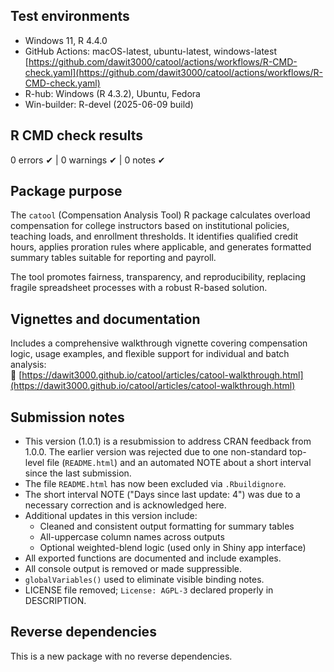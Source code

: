 ## Test environments

* Windows 11, R 4.4.0  
* GitHub Actions: macOS-latest, ubuntu-latest, windows-latest  
  [https://github.com/dawit3000/catool/actions/workflows/R-CMD-check.yaml](https://github.com/dawit3000/catool/actions/workflows/R-CMD-check.yaml)  
* R-hub: Windows (R 4.3.2), Ubuntu, Fedora  
* Win-builder: R-devel (2025-06-09 build)

## R CMD check results

0 errors ✔ | 0 warnings ✔ | 0 notes ✔

## Package purpose

The `catool` (Compensation Analysis Tool) R package calculates overload compensation for college instructors based on institutional policies, teaching loads, and enrollment thresholds. It identifies qualified credit hours, applies proration rules where applicable, and generates formatted summary tables suitable for reporting and payroll.

The tool promotes fairness, transparency, and reproducibility, replacing fragile spreadsheet processes with a robust R-based solution.

## Vignettes and documentation

Includes a comprehensive walkthrough vignette covering compensation logic, usage examples, and flexible support for individual and batch analysis:  
📄 [https://dawit3000.github.io/catool/articles/catool-walkthrough.html](https://dawit3000.github.io/catool/articles/catool-walkthrough.html)

## Submission notes

* This version (1.0.1) is a resubmission to address CRAN feedback from 1.0.0. The earlier version was rejected due to one non-standard top-level file (`README.html`) and an automated NOTE about a short interval since the last submission.
* The file `README.html` has now been excluded via `.Rbuildignore`.
* The short interval NOTE ("Days since last update: 4") was due to a necessary correction and is acknowledged here.
* Additional updates in this version include:
  * Cleaned and consistent output formatting for summary tables
  * All-uppercase column names across outputs
  * Optional weighted-blend logic (used only in Shiny app interface)
* All exported functions are documented and include examples.
* All console output is removed or made suppressible.
* `globalVariables()` used to eliminate visible binding notes.
* LICENSE file removed; `License: AGPL-3` declared properly in DESCRIPTION.

## Reverse dependencies

This is a new package with no reverse dependencies.

